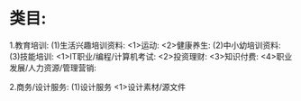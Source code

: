 # 类目:
1.教育培训:
  (1)生活兴趣培训资料:
     <1>运动:
     <2>健康养生:
  (2)中小幼培训资料:
  (3)技能培训:
     <1>IT职业/编程/计算机考试:
     <2>投资理财:
     <3>知识付费:
     <4>职业发展/人力资源/管理营销:

2.商务/设计服务:
  (1)设计服务
    <1>设计素材/源文件